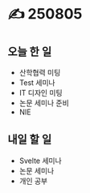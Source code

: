 # ✍️ 250805

## 오늘 한 일

* 산학협력 미팅
* Test 세미나
* IT 디자인 미팅
* 논문 세미나 준비
* NIE



## 내일 할 일

* Svelte 세미나
* 논문 세미나
* 개인 공부
